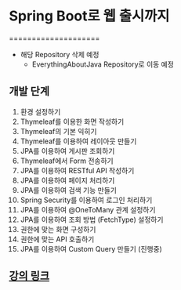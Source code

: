 # Spring Boot로 웹 출시까지
====================

* 해당 Repository 삭제 예정
  * EverythingAboutJava Repository로 이동 예정

## 개발 단계
1. 환경 설정하기
2. Thymeleaf를 이용한 화면 작성하기
3. Thymeleaf의 기본 익히기
4. Thymeleaf를 이용하여 레이아웃 만들기
5. JPA를 이용하여 게시판 조회하기
6. Thymeleaf에서 Form 전송하기
7. JPA를 이용하여 RESTful API 작성하기
8. JPA를 이용하여 페이지 처리하기
9. JPA를 이용하여 검색 기능 만들기
10. Spring Security를 이용하여 로그인 처리하기
11. JPA를 이용하여 @OneToMany 관계 설정하기
12. JPA를 이용하여 조회 방법 (FetchType) 설정하기
13. 권한에 맞는 화면 구성하기
14. 권한에 맞는 API 호출하기
15. JPA를 이용하여 Custom Query 만들기 (진행중)

## [강의 링크](https://www.youtube.com/watch?v=8zjLIsqt8so&list=PLPtc9qD1979DG675XufGs0-gBeb2mrona&index=35)